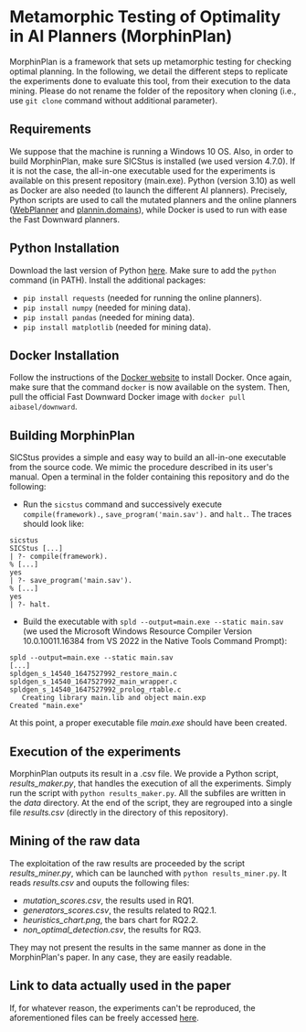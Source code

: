 # Metamorphic Testing of Optimality in AI Planners (MorphinPlan)

MorphinPlan is a framework that sets up metamorphic testing for checking optimal planning. In the following, we detail the different steps to replicate the experiments done to evaluate this tool, from their execution to the data mining. Please do not rename the folder of the repository when cloning (i.e., use `git clone` command without additional parameter).  

## Requirements
We suppose that the machine is running a Windows 10 OS. Also, in order to build MorphinPlan, make sure SICStus is installed (we used version 4.7.0). If it is not the case, the all-in-one executable used for the experiments is available on this present repository (main.exe). Python (version 3.10) as well as Docker are also needed (to launch the different AI planners). Precisely, Python scripts are used to call  the mutated planners and the online planners ([WebPlanner](https://web-planner.herokuapp.com/) and [plannin.domains](http://editor.planning.domains/)), while Docker is used to run with ease the Fast Downward planners.

## Python Installation
Download the last version of Python [here](https://www.python.org/). Make sure to add the `python` command (in PATH). Install the additional packages:
- `pip install requests` (needed for running the online planners).
- `pip install numpy` (needed for mining data).
- `pip install pandas` (needed for mining data).
- `pip install matplotlib` (needed for mining data).

## Docker Installation
Follow the instructions of the [Docker website](https://docs.docker.com/desktop/windows/install/) to install Docker. Once again, make sure that the command `docker` is now available on the system. Then, pull the official Fast Downward Docker image with `docker pull aibasel/downward`.

## Building MorphinPlan
SICStus provides a simple and easy way to build an all-in-one executable from the source code. We mimic the procedure described in its user's manual. Open a terminal in the folder containing this repository and do the following:
- Run the `sicstus` command and successively execute `compile(framework).`,  `save_program('main.sav').` and `halt.`. The traces should look like:
```
sicstus
SICStus [...]
| ?- compile(framework).
% [...]
yes
| ?- save_program('main.sav').
% [...]
yes
| ?- halt.
```
- Build the executable with `spld --output=main.exe --static main.sav` (we used the Microsoft Windows Resource Compiler Version 10.0.10011.16384 from VS 2022 in the Native Tools Command Prompt):
```
spld --output=main.exe --static main.sav
[...]
spldgen_s_14540_1647527992_restore_main.c
spldgen_s_14540_1647527992_main_wrapper.c
spldgen_s_14540_1647527992_prolog_rtable.c
   Creating library main.lib and object main.exp
Created "main.exe"
```
At this point, a proper executable file *main.exe* should have been created.

## Execution of the experiments
MorphinPlan outputs its result in a .csv file. We provide a Python script, *results_maker.py*, that handles the execution of all the experiments. Simply run the script with `python results_maker.py`. All the subfiles are written in the *data* directory. At the end of the script, they are regrouped into a single file *results.csv* (directly in the directory of this repository).

## Mining of the raw data
The exploitation of the raw results are proceeded by the script *results_miner.py*, which can be launched with `python results_miner.py`. It reads *results.csv* and ouputs the following files:
- *mutation_scores.csv*, the results used in RQ1.
- *generators_scores.csv*, the results related to RQ2.1.
- *heuristics_chart.png*, the bars chart for RQ2.2. 
- *non_optimal_detection.csv*, the results for RQ3.

They may not present the results in the same manner as done in the MorphinPlan's paper. In any case, they are easily readable.

## Link to data actually used in the paper
If, for whatever reason, the experiments can't be reproduced, the aforementioned files can be freely accessed [here](https://doi.org/10.5281/zenodo.6368009).